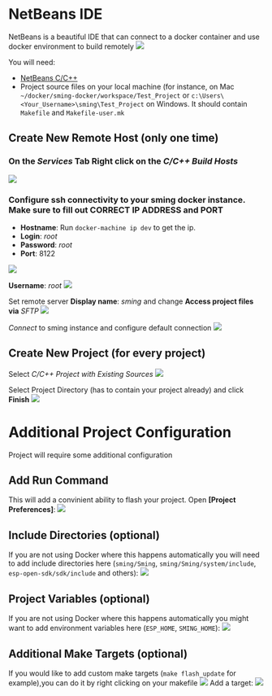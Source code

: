 # NetBeans IDE
NetBeans is a beautiful IDE that can connect to a docker container and use docker environment to build remotely
![](http://content.screencast.com/users/kireevco/folders/Jing/media/50a86587-4069-49dd-afce-3464a58c766a/00000015.png)

You will need:
- [NetBeans C/C++](https://netbeans.org/downloads/)
- Project source files on your local machine (for instance, on Mac `~/docker/sming-docker/workspace/Test_Project` or `c:\Users\<Your_Username>\sming\Test_Project` on Windows. It should contain `Makefile` and `Makefile-user.mk`



## Create New Remote Host (only one time)
### On the _Services_ Tab Right click on the _C/C++ Build Hosts_
![](http://content.screencast.com/users/kireevco/folders/Jing/media/14204218-76e9-4a33-bde9-fd14d6402fa9/00000003.png)

### Configure ssh connectivity to your sming docker instance. Make sure to fill out __CORRECT IP ADDRESS__ and __PORT__
  - __Hostname__: Run ```docker-machine ip dev``` to get the ip.
  - __Login__: _root_
  - __Password__: _root_
  - __Port__: 8122


![](http://content.screencast.com/users/kireevco/folders/Jing/media/1f72f7c5-a6ef-4e61-ad50-1651a645713f/00000002.png)

__Username__: _root_
![](http://content.screencast.com/users/kireevco/folders/Jing/media/a7d99deb-437c-47ba-9ef2-990533a72374/00000004.png)

Set remote server __Display name__: _sming_ and change __Access project files via__ _SFTP_
![](http://content.screencast.com/users/kireevco/folders/Jing/media/4c0a7f15-db65-4a67-aa63-c134d3d9f8cd/00000005.png)

_Connect_ to sming instance and configure default connection
![](http://content.screencast.com/users/kireevco/folders/Jing/media/7e5f9280-d06a-4b81-9c85-986d475b3d19/00000007.png)

## Create New Project (for every project)
Select _C/C++ Project with Existing Sources_
![](http://content.screencast.com/users/kireevco/folders/Jing/media/46b75755-ae5d-4c12-8ea6-d9092ad56687/00000008.png)

Select Project Directory (has to contain your project already) and click __Finish__
![](http://content.screencast.com/users/kireevco/folders/Jing/media/60e991b1-40a8-48f3-84d6-c1aa3ddcd3f5/00000009.png)


# Additional Project Configuration
Project will require some additional configuration

## Add Run Command
This will add a convinient ability to flash your project.
Open __[Project Preferences]__:
![](http://content.screencast.com/users/kireevco/folders/Jing/media/4aa598fa-8351-43af-9590-7756486606ea/00000016.png)

## Include Directories (optional)
If you are not using Docker where this happens automatically you will need to add include directories here (`sming/Sming`, `sming/Sming/system/include`, `esp-open-sdk/sdk/include` and others):
![](http://content.screencast.com/users/kireevco/folders/Jing/media/84bea198-a04a-4754-bcf0-5ba7cbb1e735/00000018.png)

## Project Variables (optional)
If you are not using Docker where this happens automatically you might want to add environment variables here (`ESP_HOME`, `SMING_HOME`):
![](http://content.screencast.com/users/kireevco/folders/Jing/media/af3b1b15-a9da-4502-a46d-924693b744ff/00000019.png)

## Additional Make Targets (optional)
If you would like to add custom make targets (`make flash_update` for example),you can do it by right clicking on your makefile
![](http://content.screencast.com/users/kireevco/folders/Jing/media/15c9c0ee-c4fd-4ca9-b91b-dafa9b3a0a6f/00000034.png)
Add a target:
![](http://content.screencast.com/users/kireevco/folders/Jing/media/4199cf71-c4bd-4829-9988-3bdb96e65dfd/00000035.png)

